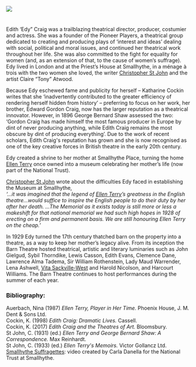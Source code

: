 <a href="https://juncture-digital.org"><img src="https://juncture-digital.org/images/ve-button.png"/></a>
<param author="Carla Danella" banner="https://upload.wikimedia.org/wikipedia/commons/5/52/Smallhythe_Place%2C_Kent_1.jpg" layout="vtl" title="Edith “Edy” Craig (9 December 1869 – 27 March 1947)" ve-config=""/>

<param aliases="Priest’s House" eid="Q107325931" ve-entity=""/>
<param aliases="Barn Theatre" eid="Q7543679" ve-entity=""/>
<param aliases="museum" eid="Q7543679" ve-entity=""/>
<param aliases="Smallhythe Place" eid="Q7543679" ve-entity=""/>
<param aliases="SmallHythe" eid="Q3486845" ve-entity=""/>

#

Edith ‘Edy” Craig was a trailblazing theatrical director, producer, costumier and actress. She was a founder of the Pioneer Players, a theatrical group dedicated to creating and producing plays of ‘interest and ideas’ dealing with social, political and moral issues, and continued her theatrical work throughout her life. She was also committed to the fight for equality for women (and, as an extension of that, to the cause of women’s suffrage).   
Edy lived in London and at the Priest’s House at Smallhythe, in a ménage à trois with the two women she loved, the writer [Christopher St John](/20c/20c-st-john-biography) 
and the artist Claire “Tony” Atwood.
<param ve-image-v2 manifest="https://iiif.juncture-digital.org/wc:Edith_Ailsa_Geraldine_Craig%2C_1895.jpg/manifest.json">
<param center="Q107325931" ve-map="" zoom="10"/>
<param center="Q3486845" ve-map="" zoom="10"/>

Because Edy eschewed fame and publicity for herself – Katharine Cockin writes that she ‘inadvertently contributed to the greater efficiency of rendering herself hidden from history’  – preferring to focus on her work, her brother, Edward Gordon Craig, now has the larger reputation as a theatrical innovator. However, in 1896 George Bernard Shaw assessed the two: ‘Gordon Craig has made himself the most famous producer in Europe by dint of never producing anything, while Edith Craig remains the most obscure by dint of producing everything’.  Due to the work of recent scholars, Edith Craig's reputation has grown and she is now recognised as one of the key creative forces in British theatre in the early 20th century.
<param ve-image-v2 manifest="https://iiif.juncture-digital.org/wc:George_Bernard_Shaw_1909.jpg/manifest.json">


Edy created a shrine to her mother at Smallhythe Place, turning the home [Ellen Terry](/20c/20c-terry-biography) once owned into a museum celebrating her mother’s life (now part of the National Trust). 
<param ve-image-v2 manifest="https://iiif.juncture-digital.org/wc:Smallhythe_Place_2_%284907965156%29.jpg/manifest.json">
<param center="Q7543679" ve-map="" zoom="10"/>
<param center="Q7543679" ve-map="" zoom="10"/>

[Christopher St John](/20c/20c-st-john-biography) wrote about the difficulties Edy faced in establishing the Museum at Smallhythe,   
_‘...it was imagined that the legend of [Ellen Terry](/20c/20c-terry-biography)’s greatness in the English theatre...would suffice to inspire the English people to do their duty by her after her death. …The Memorial as it exists today is still more or less a makeshift for that national memorial we had such high hopes in 1928 of erecting on a firm and permanent basis. We are still honouring Ellen Terry on the cheap.’_ 
<param ve-image-v2 manifest="https://iiif.juncture-digital.org/wc:Miss_Ellen_Terry_a11044.jpg/manifest.json">

In 1929 Edy turned the 17th century thatched barn on the property into a theatre, as a way to keep her mother’s legacy alive. From its inception the Barn Theatre hosted theatrical, artistic and literary luminaries such as John Gielgud, Sybil Thorndike, Lewis Casson, Edith Evans, Clemence Dane, Lawrence Alma Tadema, Sir William Rothenstein, Lady Maud Warrender, Lena Ashwell, [Vita Sackville-West](/20c/20c-sackville-west-biography) and Harold Nicolson, and Harcourt Williams. The Barn Theatre continues to host performances during the summer of each year. 
<param ve-image-v2 manifest="https://iiif.juncture-digital.org/wc:Thatched_Barn_Theatre_-_geograph.org.uk_-_1276161.jpg/manifest.json">
<param center="Q7543679" ve-map="" zoom="10"/>

### Bibliography:

Auerbach, Nina (1987) _Ellen Terry, Player in Her Time._ Phoenix House, J. M. Dent &amp; Sons Ltd.  
Cockin, K. (1998) _Edith Craig: Dramatic Lives._ Cassell.  
Cockin, K. (2017) _Edith Craig and the Theatres of Art._ Bloomsbury.  
St John, C. (1931) (ed.) _Ellen Terry and George Bernard Shaw: A Correspondence._ Max Reinhardt.    
St John, C. (1933) (ed.) _Ellen Terry's Memoirs._ Victor Gollancz Ltd.   
[Smallhythe Suffragettes](https://vimeo.com/393665654): video created by Carla Danella for the National Trust at Smallhythe.
